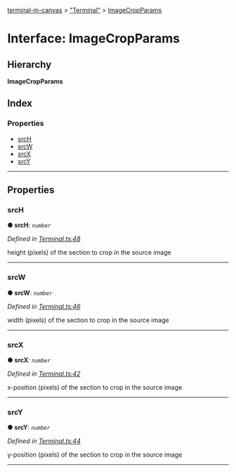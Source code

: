 [terminal-in-canvas](../README.md) > ["Terminal"](../modules/_terminal_.md) > [ImageCropParams](../interfaces/_terminal_.imagecropparams.md)

# Interface: ImageCropParams

## Hierarchy

**ImageCropParams**

## Index

### Properties

* [srcH](_terminal_.imagecropparams.md#srch)
* [srcW](_terminal_.imagecropparams.md#srcw)
* [srcX](_terminal_.imagecropparams.md#srcx)
* [srcY](_terminal_.imagecropparams.md#srcy)

---

## Properties

<a id="srch"></a>

###  srcH

**● srcH**: *`number`*

*Defined in [Terminal.ts:48](https://github.com/danikaze/terminal-in-canvas/blob/bacbdf6/src/Terminal.ts#L48)*

height (pixels) of the section to crop in the source image

___
<a id="srcw"></a>

###  srcW

**● srcW**: *`number`*

*Defined in [Terminal.ts:46](https://github.com/danikaze/terminal-in-canvas/blob/bacbdf6/src/Terminal.ts#L46)*

width (pixels) of the section to crop in the source image

___
<a id="srcx"></a>

###  srcX

**● srcX**: *`number`*

*Defined in [Terminal.ts:42](https://github.com/danikaze/terminal-in-canvas/blob/bacbdf6/src/Terminal.ts#L42)*

x-position (pixels) of the section to crop in the source image

___
<a id="srcy"></a>

###  srcY

**● srcY**: *`number`*

*Defined in [Terminal.ts:44](https://github.com/danikaze/terminal-in-canvas/blob/bacbdf6/src/Terminal.ts#L44)*

y-position (pixels) of the section to crop in the source image

___

